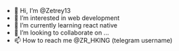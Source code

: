 - 👋 Hi, I’m @Zetrey13
- 👀 I’m interested in web development
- 🌱 I’m currently learning react native
- 💞️ I’m looking to collaborate on ...
- 📫 How to reach me @ZR_HKING (telegram username)

<!---
Zetrey13/Zetrey13 is a ✨ special ✨ repository because its `README.md` (this file) appears on your GitHub profile.
You can click the Preview link to take a look at your changes.
--->
